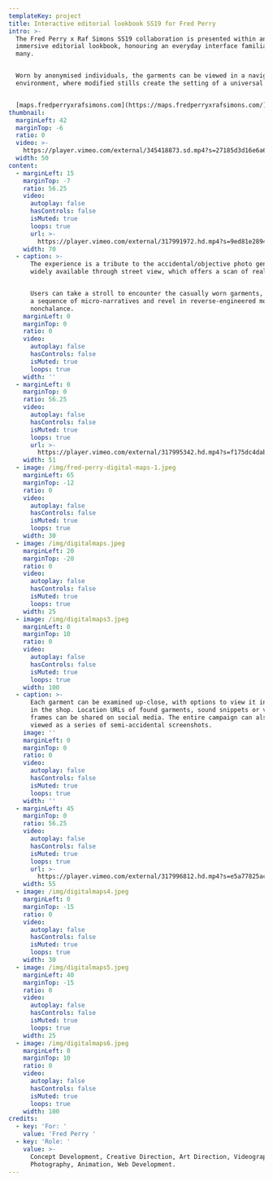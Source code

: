```yaml
---
templateKey: project
title: Interactive editorial lookbook SS19 for Fred Perry
intro: >-
  The Fred Perry x Raf Simons SS19 collaboration is presented within an
  immersive editorial lookbook, honouring an everyday interface familiar to
  many.


  Worn by anonymised individuals, the garments can be viewed in a navigable
  environment, where modified stills create the setting of a universal suburb.


  [maps.fredperryxrafsimons.com](https://maps.fredperryxrafsimons.com/)
thumbnail:
  marginLeft: 42
  marginTop: -6
  ratio: 0
  video: >-
    https://player.vimeo.com/external/345418873.sd.mp4?s=27185d3d16e6a61c82a5b37fbb275a85e87de4ab&profile_id=165
  width: 50
content:
  - marginLeft: 15
    marginTop: -7
    ratio: 56.25
    video:
      autoplay: false
      hasControls: false
      isMuted: true
      loops: true
      url: >-
        https://player.vimeo.com/external/317991972.hd.mp4?s=9ed81e2894b01f7fc8b957a3582865d9e8b3c516&profile_id=175
    width: 70
  - caption: >-
      The experience is a tribute to the accidental/objective photo genre made
      widely available through street view, which offers a scan of reality. 


      Users can take a stroll to encounter the casually worn garments, discover
      a sequence of micro-narratives and revel in reverse-engineered moments of
      nonchalance.
    marginLeft: 0
    marginTop: 0
    ratio: 0
    video:
      autoplay: false
      hasControls: false
      isMuted: true
      loops: true
    width: ''
  - marginLeft: 0
    marginTop: 0
    ratio: 56.25
    video:
      autoplay: false
      hasControls: false
      isMuted: true
      loops: true
      url: >-
        https://player.vimeo.com/external/317995342.hd.mp4?s=f175dc4dab3af65a96b1a928eeb062af107a64be&profile_id=175
    width: 51
  - image: /img/fred-perry-digital-maps-1.jpeg
    marginLeft: 65
    marginTop: -12
    ratio: 0
    video:
      autoplay: false
      hasControls: false
      isMuted: true
      loops: true
    width: 30
  - image: /img/digitalmaps.jpeg
    marginLeft: 20
    marginTop: -20
    ratio: 0
    video:
      autoplay: false
      hasControls: false
      isMuted: true
      loops: true
    width: 25
  - image: /img/digitalmaps3.jpeg
    marginLeft: 0
    marginTop: 10
    ratio: 0
    video:
      autoplay: false
      hasControls: false
      isMuted: true
      loops: true
    width: 100
  - caption: >-
      Each garment can be examined up-close, with options to view it in situ or
      in the shop. Location URLs of found garments, sound snippets or visual
      frames can be shared on social media. The entire campaign can also be
      viewed as a series of semi-accidental screenshots.
    image: ''
    marginLeft: 0
    marginTop: 0
    ratio: 0
    video:
      autoplay: false
      hasControls: false
      isMuted: true
      loops: true
    width: ''
  - marginLeft: 45
    marginTop: 0
    ratio: 56.25
    video:
      autoplay: false
      hasControls: false
      isMuted: true
      loops: true
      url: >-
        https://player.vimeo.com/external/317996812.hd.mp4?s=e5a77825ac1fe2d2072a984ae525f64262d7c42b&profile_id=175
    width: 55
  - image: /img/digitalmaps4.jpeg
    marginLeft: 0
    marginTop: -15
    ratio: 0
    video:
      autoplay: false
      hasControls: false
      isMuted: true
      loops: true
    width: 30
  - image: /img/digitalmaps5.jpeg
    marginLeft: 40
    marginTop: -15
    ratio: 0
    video:
      autoplay: false
      hasControls: false
      isMuted: true
      loops: true
    width: 25
  - image: /img/digitalmaps6.jpeg
    marginLeft: 0
    marginTop: 10
    ratio: 0
    video:
      autoplay: false
      hasControls: false
      isMuted: true
      loops: true
    width: 100
credits:
  - key: 'For: '
    value: 'Fred Perry '
  - key: 'Role: '
    value: >-
      Concept Development, Creative Direction, Art Direction, Videography and
      Photography, Animation, Web Development.
---
```


